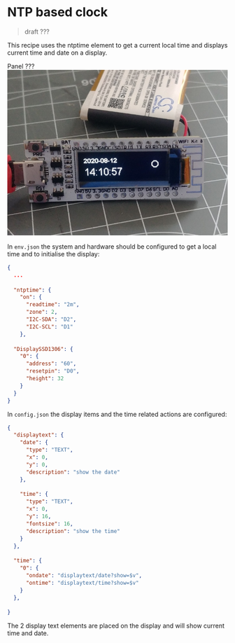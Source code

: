 # NTP based clock

> draft ???

This recipe uses the ntptime element to get a current local time and displays current time and date on a display.

Panel ???
![image](ntpclock.png)

In `env.json` the system and hardware should be configured to get a local time and to initialise the display:

```JSON
{
  ...

  "ntptime": {
    "on": {
      "readtime": "2m",
      "zone": 2,
      "I2C-SDA": "D2",
      "I2C-SCL": "D1"
    },
    
  "DisplaySSD1306": {
    "0": {
      "address": "60",
      "resetpin": "D0",
      "height": 32
    }
  }
}
```

In `config.json` the display items and the time related actions are configured:


```JSON
{
  "displaytext": {
    "date": {
      "type": "TEXT",
      "x": 0,
      "y": 0,
      "description": "show the date"
    },

    "time": {
      "type": "TEXT",
      "x": 0,
      "y": 16,
      "fontsize": 16,
      "description": "show the time"
    }
  },

  "time": {
    "0": {
      "ondate": "displaytext/date?show=$v",
      "ontime": "displaytext/time?show=$v"
    }
  },

}
```

The 2 display text elements are placed on the display and will show current time and date.
